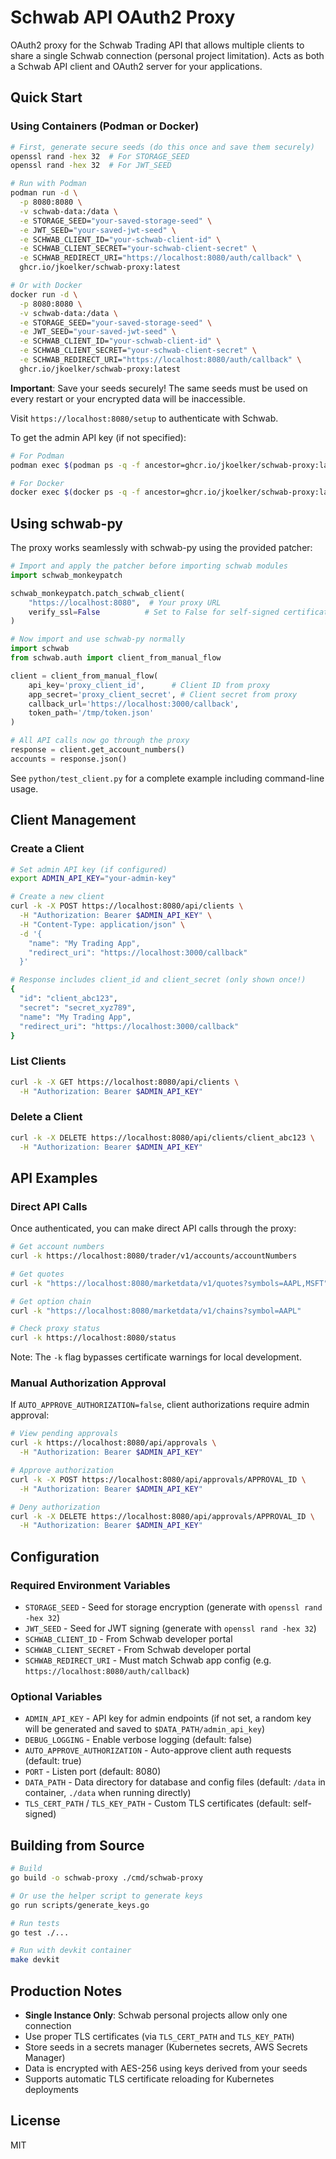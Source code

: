 # Schwab API OAuth2 Proxy

OAuth2 proxy for the Schwab Trading API that allows multiple clients to share
a single Schwab connection (personal project limitation). Acts as both a
Schwab API client and OAuth2 server for your applications.

## Quick Start

### Using Containers (Podman or Docker)

```bash
# First, generate secure seeds (do this once and save them securely)
openssl rand -hex 32  # For STORAGE_SEED
openssl rand -hex 32  # For JWT_SEED

# Run with Podman
podman run -d \
  -p 8080:8080 \
  -v schwab-data:/data \
  -e STORAGE_SEED="your-saved-storage-seed" \
  -e JWT_SEED="your-saved-jwt-seed" \
  -e SCHWAB_CLIENT_ID="your-schwab-client-id" \
  -e SCHWAB_CLIENT_SECRET="your-schwab-client-secret" \
  -e SCHWAB_REDIRECT_URI="https://localhost:8080/auth/callback" \
  ghcr.io/jkoelker/schwab-proxy:latest

# Or with Docker
docker run -d \
  -p 8080:8080 \
  -v schwab-data:/data \
  -e STORAGE_SEED="your-saved-storage-seed" \
  -e JWT_SEED="your-saved-jwt-seed" \
  -e SCHWAB_CLIENT_ID="your-schwab-client-id" \
  -e SCHWAB_CLIENT_SECRET="your-schwab-client-secret" \
  -e SCHWAB_REDIRECT_URI="https://localhost:8080/auth/callback" \
  ghcr.io/jkoelker/schwab-proxy:latest
```

**Important**: Save your seeds securely! The same seeds must be used on every
restart or your encrypted data will be inaccessible.

Visit `https://localhost:8080/setup` to authenticate with Schwab.

To get the admin API key (if not specified):
```bash
# For Podman
podman exec $(podman ps -q -f ancestor=ghcr.io/jkoelker/schwab-proxy:latest) cat /data/admin_api_key

# For Docker
docker exec $(docker ps -q -f ancestor=ghcr.io/jkoelker/schwab-proxy:latest) cat /data/admin_api_key
```

## Using schwab-py

The proxy works seamlessly with schwab-py using the provided patcher:

```python
# Import and apply the patcher before importing schwab modules
import schwab_monkeypatch

schwab_monkeypatch.patch_schwab_client(
    "https://localhost:8080",  # Your proxy URL
    verify_ssl=False          # Set to False for self-signed certificates
)

# Now import and use schwab-py normally
import schwab
from schwab.auth import client_from_manual_flow

client = client_from_manual_flow(
    api_key='proxy_client_id',      # Client ID from proxy
    app_secret='proxy_client_secret', # Client secret from proxy
    callback_url='https://localhost:3000/callback',
    token_path='/tmp/token.json'
)

# All API calls now go through the proxy
response = client.get_account_numbers()
accounts = response.json()
```

See `python/test_client.py` for a complete example including command-line usage.

## Client Management

### Create a Client

```bash
# Set admin API key (if configured)
export ADMIN_API_KEY="your-admin-key"

# Create a new client
curl -k -X POST https://localhost:8080/api/clients \
  -H "Authorization: Bearer $ADMIN_API_KEY" \
  -H "Content-Type: application/json" \
  -d '{
    "name": "My Trading App",
    "redirect_uri": "https://localhost:3000/callback"
  }'

# Response includes client_id and client_secret (only shown once!)
{
  "id": "client_abc123",
  "secret": "secret_xyz789",
  "name": "My Trading App",
  "redirect_uri": "https://localhost:3000/callback"
}
```

### List Clients

```bash
curl -k -X GET https://localhost:8080/api/clients \
  -H "Authorization: Bearer $ADMIN_API_KEY"
```

### Delete a Client

```bash
curl -k -X DELETE https://localhost:8080/api/clients/client_abc123 \
  -H "Authorization: Bearer $ADMIN_API_KEY"
```

## API Examples

### Direct API Calls

Once authenticated, you can make direct API calls through the proxy:

```bash
# Get account numbers
curl -k https://localhost:8080/trader/v1/accounts/accountNumbers

# Get quotes
curl -k "https://localhost:8080/marketdata/v1/quotes?symbols=AAPL,MSFT"

# Get option chain
curl -k "https://localhost:8080/marketdata/v1/chains?symbol=AAPL"

# Check proxy status
curl -k https://localhost:8080/status
```

Note: The `-k` flag bypasses certificate warnings for local development.


### Manual Authorization Approval

If `AUTO_APPROVE_AUTHORIZATION=false`, client authorizations require admin
approval:

```bash
# View pending approvals
curl -k https://localhost:8080/api/approvals \
  -H "Authorization: Bearer $ADMIN_API_KEY"

# Approve authorization
curl -k -X POST https://localhost:8080/api/approvals/APPROVAL_ID \
  -H "Authorization: Bearer $ADMIN_API_KEY"

# Deny authorization
curl -k -X DELETE https://localhost:8080/api/approvals/APPROVAL_ID \
  -H "Authorization: Bearer $ADMIN_API_KEY"
```

## Configuration

### Required Environment Variables

- `STORAGE_SEED` - Seed for storage encryption (generate
     with `openssl rand -hex 32`)
- `JWT_SEED` - Seed for JWT signing (generate with `openssl rand -hex 32`)
- `SCHWAB_CLIENT_ID` - From Schwab developer portal
- `SCHWAB_CLIENT_SECRET` - From Schwab developer portal
- `SCHWAB_REDIRECT_URI` - Must match Schwab app config (e.g.
    `https://localhost:8080/auth/callback`)

### Optional Variables

- `ADMIN_API_KEY` - API key for admin endpoints (if not set, a random key will
    be generated and saved to `$DATA_PATH/admin_api_key`)
- `DEBUG_LOGGING` - Enable verbose logging (default: false)
- `AUTO_APPROVE_AUTHORIZATION` - Auto-approve client auth requests
    (default: true)
- `PORT` - Listen port (default: 8080)
- `DATA_PATH` - Data directory for database and config files (default: `/data`
    in container, `./data` when running directly)
- `TLS_CERT_PATH` / `TLS_KEY_PATH` - Custom TLS certificates
    (default: self-signed)

## Building from Source

```bash
# Build
go build -o schwab-proxy ./cmd/schwab-proxy

# Or use the helper script to generate keys
go run scripts/generate_keys.go

# Run tests
go test ./...

# Run with devkit container
make devkit
```

## Production Notes

- **Single Instance Only**: Schwab personal projects allow only one connection
- Use proper TLS certificates (via `TLS_CERT_PATH` and `TLS_KEY_PATH`)
- Store seeds in a secrets manager (Kubernetes secrets, AWS Secrets Manager)
- Data is encrypted with AES-256 using keys derived from your seeds
- Supports automatic TLS certificate reloading for Kubernetes deployments

## License

MIT
